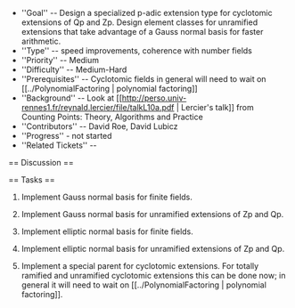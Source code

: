  * ''Goal'' -- Design a specialized p-adic extension type for cyclotomic extensions of Qp and Zp. Design element classes for unramified extensions that take advantage of a Gauss normal basis for faster arithmetic.  
 * ''Type'' -- speed improvements, coherence with number fields
 * ''Priority'' -- Medium
 * ''Difficulty'' -- Medium-Hard
 * ''Prerequisites'' -- Cyclotomic fields in general will need to wait on [[../PolynomialFactoring | polynomial factoring]]
 * ''Background'' -- Look at [[http://perso.univ-rennes1.fr/reynald.lercier/file/talkL10a.pdf | Lercier's talk]] from Counting Points: Theory, Algorithms and Practice
 * ''Contributors'' -- David Roe, David Lubicz
 * ''Progress'' - not started
 * ''Related Tickets'' -- 

== Discussion ==

== Tasks ==

 1. Implement Gauss normal basis for finite fields.

 1. Implement Gauss normal basis for unramified extensions of Zp and Qp.

 1. Implement elliptic normal basis for finite fields.

 1. Implement elliptic normal basis for unramified extensions of Zp and Qp.

 1. Implement a special parent for cyclotomic extensions.  For totally ramified and unramified cyclotomic extensions this can be done now; in general it will need to wait on [[../PolynomialFactoring | polynomial factoring]].
